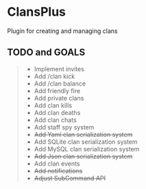 # ClansPlus
Plugin for creating and managing clans


## TODO and GOALS


> * Implement invites
> * Add /clan kick
> * Add /clan balance
> * Add friendly fire
> * Add private clans
> * Add clan kills
> * Add clan deaths
> * Add clan chats
> * Add staff spy system
> * ~~Add Yaml clan serialization system~~
> * Add SQLite clan serialization system
> * Add MySQL clan serialization system
> * ~~Add Json clan serialization system~~
> * Add clan events
> * ~~Add notifications~~
> * ~~Adjust SubCommand API~~
